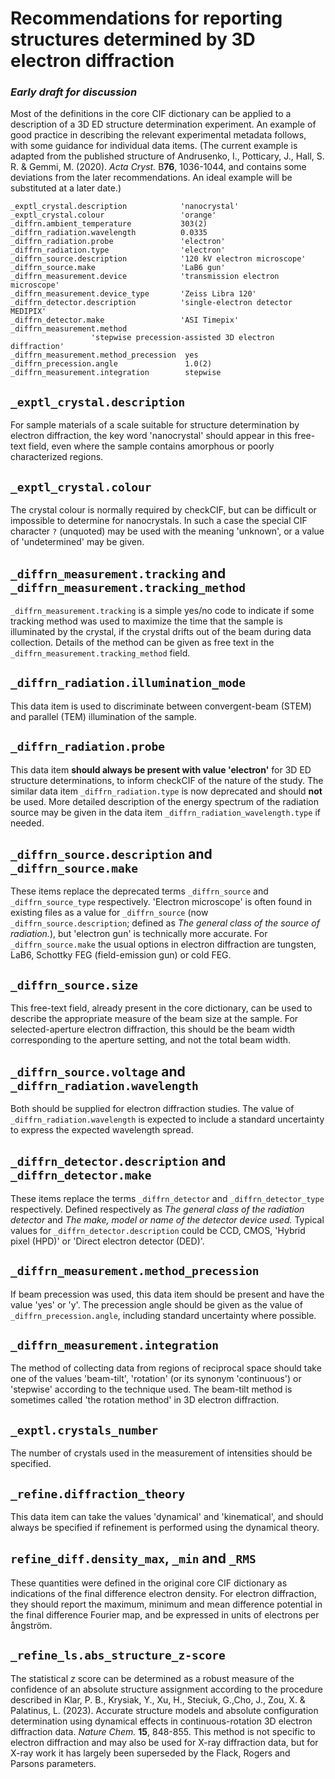 # Recommendations for reporting structures determined by 3D electron diffraction

### _Early draft for discussion_

Most of the definitions in the core CIF dictionary can be applied to a description of a 3D ED structure determination experiment. An example of good practice in describing the relevant experimental metadata follows, with some guidance for individual data items. (The current example is adapted from the published structure of Andrusenko, I., Potticary, J., Hall, S. R. & Gemmi, M. (2020). _Acta Cryst._ B**76**, 1036-1044, and contains some deviations from the later recommendations. An ideal example will be substituted at a later date.)

```
_exptl_crystal.description            'nanocrystal'
_exptl_crystal.colour                 'orange'
_diffrn.ambient_temperature           303(2)
_diffrn_radiation.wavelength          0.0335
_diffrn_radiation.probe               'electron'
_diffrn_radiation.type                'electron'
_diffrn_source.description            '120 kV electron microscope'
_diffrn_source.make                   'LaB6 gun'
_diffrn_measurement.device            'transmission electron microscope'
_diffrn_measurement.device_type       'Zeiss Libra 120'
_diffrn_detector.description          'single-electron detector MEDIPIX'
_diffrn_detector.make                 'ASI Timepix'
_diffrn_measurement.method
                  'stepwise precession-assisted 3D electron diffraction'
_diffrn_measurement.method_precession  yes
_diffrn_precession.angle               1.0(2)
_diffrn_measurement.integration        stepwise

```

## `_exptl_crystal.description`

For sample materials of a scale suitable for structure determination by electron diffraction, the key word 'nanocrystal' should appear in this free-text field, even where the sample contains amorphous or poorly characterized regions. 

## `_exptl_crystal.colour`

The crystal colour is normally required by checkCIF, but can be difficult or impossible to determine for nanocrystals. In such a case the special CIF character `?` (unquoted) may be used with the meaning 'unknown', or a value of 'undetermined' may be given.

## `_diffrn_measurement.tracking` and `_diffrn_measurement.tracking_method`

`_diffrn_measurement.tracking` is a simple yes/no code to indicate if some tracking method was used to maximize the time that the sample is illuminated by the crystal, if the crystal drifts out of the beam during data collection. Details of the method can be given as free text in the `_diffrn_measurement.tracking_method` field.

## `_diffrn_radiation.illumination_mode`

This data item is used to discriminate between convergent-beam (STEM) and parallel (TEM) illumination of the sample.

## `_diffrn_radiation.probe`

This data item **should always be present with value 'electron'** for 3D ED structure determinations, to inform checkCIF of the nature of the study. The similar data item `_diffrn_radiation.type` is now deprecated and should **not** be used. More detailed description of the energy spectrum of the radiation source may be given in the data item `_diffrn_radiation_wavelength.type` if needed.


## `_diffrn_source.description` and `_diffrn_source.make`

These items replace the deprecated terms `_diffrn_source` and `_diffrn_source_type` respectively. 'Electron microscope' is often found in existing files as a value for `_diffrn_source` (now `_diffrn_source.description`; defined as _The general class of the source of radiation._), but 'electron gun' is technically more accurate. For `_diffrn_source.make` the usual options in electron diffraction are tungsten, LaB6, Schottky FEG (field-emission gun) or cold FEG.

## `_diffrn_source.size`

This free-text field, already present in the core dictionary, can be used to describe the appropriate measure of the beam size at the sample. For selected-aperture electron diffraction, this should be the beam width corresponding to the aperture setting, and not the total beam width.

## `_diffrn_source.voltage` and `_diffrn_radiation.wavelength`

Both should be supplied for electron diffraction studies. The value of `_diffrn_radiation.wavelength` is expected to include a standard uncertainty to express the expected wavelength spread.

## `_diffrn_detector.description` and `_diffrn_detector.make`

These items replace the terms `_diffrn_detector` and `_diffrn_detector_type` respectively. Defined respectively as _The general class of the radiation detector_ and _The make, model or name of the detector device used._ Typical values for `_diffrn_detector.description` could be CCD, CMOS, 'Hybrid pixel (HPD)' or 'Direct electron detector (DED)'.

## `_diffrn_measurement.method_precession`

If beam precession was used, this data item should be present and have the value 'yes' or 'y'. The precession angle should be given as the value of `_diffrn_precession.angle`, including standard uncertainty where possible.

## `_diffrn_measurement.integration`

The method of collecting data from regions of reciprocal space should take one of the values 'beam-tilt', 'rotation' (or its synonym 'continuous') or 'stepwise' according to the technique used. The beam-tilt method is sometimes called 'the rotation method' in 3D electron diffraction.

## `_exptl.crystals_number`

The number of crystals used in the measurement of intensities should be specified.

## `_refine.diffraction_theory`

This data item can take the values 'dynamical' and 'kinematical', and should always be specified if refinement is performed using the dynamical theory.

## `refine_diff.density_max`, `_min` and `_RMS`

These quantities were defined in the original core CIF dictionary as indications of the final difference electron density. For electron diffraction, they should report the maximum, minimum and mean difference potential in the final difference Fourier map, and be expressed in units of electrons per ångström.

## `_refine_ls.abs_structure_z-score`

The statistical _z_ score can be determined as a robust measure of the confidence of an absolute structure assignment according to the procedure described in Klar, P. B., Krysiak, Y., Xu, H., Steciuk, G.,Cho, J., Zou, X. & Palatinus, L. (2023). Accurate structure models and absolute configuration determination using dynamical effects in continuous-rotation 3D electron diffraction data. _Nature Chem._ **15**, 848-855. This method is not specific to electron diffraction and may also be used for X-ray diffraction data, but for X-ray work it has largely been superseded by the Flack, Rogers and Parsons parameters.
